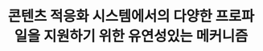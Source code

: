 ---
layout: publication-single
title: 콘텐츠 적응화 시스템에서의 다양한 프로파일을 지원하기 위한 유연성있는 메커니즘
name: 한국디지털콘텐츠학회 논문지
first-author: 임목화
co-authors: 장병철, 차재혁, 강수용
during: 7(1), 2006년 3월
location: 
impactfactor: 
doi: 
note: 
categories: 
 - Others
tag: 
 - Domestic Journal
---